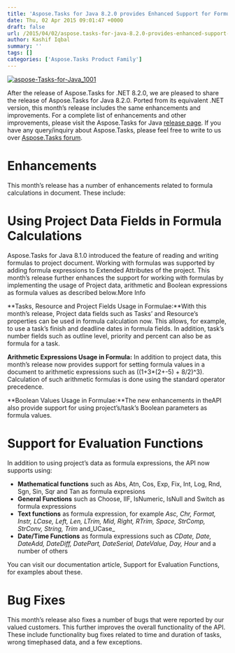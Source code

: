 ```yaml
---
title: 'Aspose.Tasks for Java 8.2.0 provides Enhanced Support for Formula and Evaluation Functions Calculations'
date: Thu, 02 Apr 2015 09:01:47 +0000
draft: false
url: /2015/04/02/aspose.tasks-for-java-8.2.0-provides-enhanced-support-for-formula-and-evaluation-functions-calculations/
author: Kashif Iqbal
summary: ''
tags: []
categories: ['Aspose.Tasks Product Family']
---
```


[![][1]](https://blog.aspose.com/wp-content/uploads/sites/2/2015/04/aspose-Tasks-for-Java_1001.png)

After the release of Aspose.Tasks for .NET 8.2.0, we are pleased to share the release of Aspose.Tasks for Java 8.2.0. Ported from its equivalent .NET version, this month’s release includes the same enhancements and improvements. For a complete list of enhancements and other improvements, please visit the Aspose.Tasks for Java [release page][2]. If you have any query/inquiry about Aspose.Tasks, please feel free to write to us over [Aspose.Tasks forum][3].

# Enhancements

This month’s release has a number of enhancements related to formula calculations in document. These include:

# Using Project Data Fields in Formula Calculations

Aspose.Tasks for Java 8.1.0 introduced the feature of reading and writing formulas to project document. Working with formulas was supported by adding formula expressions to Extended Attributes of the project. This month’s release further enhances the support for working with formulas by implementing the usage of Project data, arithmetic and Boolean expressions as formula values as described below.More Info

**Tasks, Resource and Project Fields Usage in Formulae:**With this month’s release, Project data fields such as Tasks’ and Resource’s properties can be used in formula calculation now. This allows, for example, to use a task’s finish and deadline dates in formula fields. In addition, task’s number fields such as outline level, priority and percent can also be as formula for a task.

**Arithmetic Expressions Usage in Formula:** In addition to project data, this month’s release now provides support for setting formula values in a document to arithmetic expressions such as ((1+3\*(2+-5) + 8/2)^3). Calculation of such arithmetic formulas is done using the standard operator precedence.

**Boolean Values Usage in Formulae:**The new enhancements in theAPI also provide support for using project’s/task’s Boolean parameters as formula values.

# Support for Evaluation Functions

In addition to using project’s data as formula expressions, the API now supports using:

*   **Mathematical functions** such as Abs, Atn, Cos, Exp, Fix, Int, Log, Rnd, Sgn, Sin, Sqr and Tan as formula expresions
*   **General Functions** such as Choose, IIF, IsNumeric, IsNull and Switch as formula expressions
*   **Text functions** as formula expression, for example _Asc, Chr, Format, Instr, LCase, Left, Len, LTrim, Mid, Right, RTrim, Space, StrComp, StrConv, String, Trim_ and_UCase_
*   **Date/Time Functions** as formula expressions such as _CDate, Date, DateAdd, DateDiff, DatePart, DateSerial, DateValue, Day, Hour_ and a number of others

You can visit our documentation article, Support for Evaluation Functions, for examples about these.

# Bug Fixes

This month’s release also fixes a number of bugs that were reported by our valued customers. This further improves the overall functionality of the API. These include functionality bug fixes related to time and duration of tasks, wrong timephased data, and a few exceptions.




[1]: https://blog.aspose.com/wp-content/uploads/sites/2/2015/04/aspose-Tasks-for-Java_1001.png "aspose-Tasks-for-Java_1001"
[2]: http://www.aspose.com/community/files/72/java-components/aspose.tasks-for-java/default.aspx
[3]: http://www.aspose.com/community/forums/aspose.tasks-product-family/96/showforum.aspx




